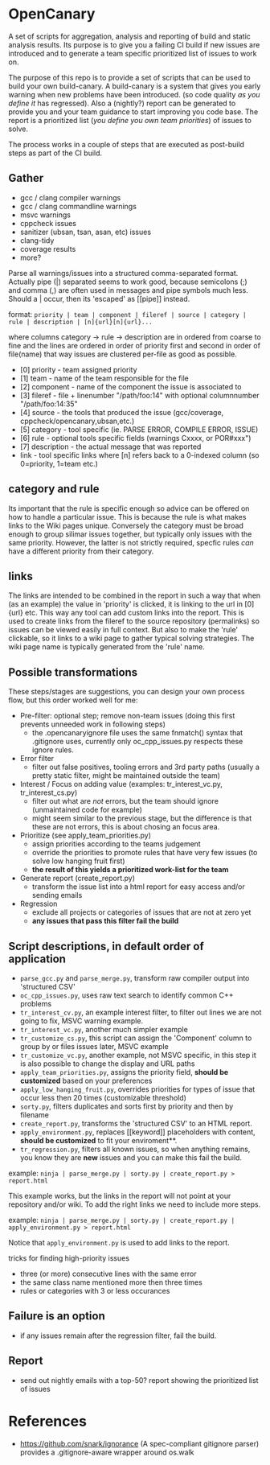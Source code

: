 # OpenCanary
A set of scripts for aggregation, analysis and reporting of build and static analysis results.
Its purpose is to give you a failing CI build if new issues are introduced and to generate a team specific prioritized list of issues to work on.

The purpose of this repo is to provide a set of scripts that can be used to build your own build-canary.
A build-canary is a system that gives you early warning when new problems have been introduced. (so code quality _as you define it_ has regressed). Also a (nightly?) report can be generated to provide you and your team guidance to start improving you code base. The report is a prioritized list (_you define you own team priorities_) of issues to solve.

The process works in a couple of steps that are executed as post-build steps as part of the CI build.

## Gather
- gcc / clang compiler warnings
- gcc / clang commandline warnings
- msvc warnings
- cppcheck issues
- sanitizer (ubsan, tsan, asan, etc) issues 
- clang-tidy
- coverage results
- more?

Parse all warnings/issues into a structured comma-separated format. Actually pipe (|) separated seems to work good, because semicolons (;) and comma (,) are often used in messages and pipe symbols much less. Should a | occur, then its 'escaped' as [[pipe]] instead.

format:
`priority | team | component | fileref | source | category | rule | description | [n]{url}[n]{url}... `

where columns category -> rule -> description are in ordered from coarse to fine
and the lines are ordered in order of priority first and second in order of file(name)
that way issues are clustered per-file as good as possible.

* [0] priority - team assigned priority
* [1] team - name of the team responsible for the file
* [2] component - name of the component the issue is associated to 
* [3] fileref - file + linenumber "/path/foo:14" with optional columnnumber "/path/foo:14:35"
* [4] source - the tools that produced the issue (gcc/coverage, cppcheck/opencanary,ubsan,etc.)
* [5] category - tool specific (ie. PARSE ERROR, COMPILE ERROR, ISSUE)
* [6] rule - optional tools specific fields (warnings Cxxxx, or POR#xxx")
* [7] description - the actual message that was reported
* link - tool specific links where [n] refers back to a 0-indexed column (so 0=priority, 1=team etc.)

## category and rule 
Its important that the rule is specific enough so advice can be offered on how to handle a particular issue. This is because the rule is what makes links to the Wiki pages unique. Conversely the category must be broad enough to group silimar issues together, but typically only issues with the same priority. However, the latter is not strictly required, specfic rules _can_ have a different priority from their category. 

## links
The links are intended to be combined in the report in such a way that when (as an example) the value in 'priority' is clicked, it is linking to the url in [0]{url} etc. This way any tool can add custom links into the report. This is used to create links from the fileref to the source repository (permalinks) so issues can be viewed easily in full context. But also to make the 'rule' clickable, so it links to a wiki page to gather typical solving strategies. The wiki page name is typically generated from the 'rule' name.


## Possible transformations 

These steps/stages are suggestions, you can design your own process flow, but this order worked well for me:

- Pre-filter: optional step; remove non-team issues (doing this first prevents unneeded work in following steps) 
  - the .opencanaryignore file uses the same fnmatch() syntax that .gitignore uses, currently only oc_cpp_issues.py 
    respects these ignore rules.
- Error filter 
  - filter out false positives, tooling errors and 3rd party paths (usually a pretty static filter, might be maintained outside the team)
- Interest / Focus on adding value (examples: tr_interest_vc.py, tr_interest_cs.py)
  - filter out what are _not_ errors, but the team should ignore (unmaintained code for example)
  - might seem similar to the previous stage, but the difference is that these are not errors, this is about chosing an focus area.
- Prioritize (see apply_team_priorities.py)
  - assign priorities according to the teams judgement
  - override the priorities to promote rules that have very few issues (to solve low hanging fruit first)
  - **the result of this yields a prioritized work-list for the team**
- Generate report (create_report.py)
  - transform the issue list into a html report for easy access and/or sending emails 
- Regression
   - exclude all projects or categories of issues that are not at zero yet
  - **any issues that pass this filter fail the build**

## Script descriptions, in default order of application

- `parse_gcc.py` and `parse_merge.py`, transform raw compiler output into 'structured CSV'
- `oc_cpp_issues.py`, uses raw text search to identify common C++ problems
- `tr_interest_cv.py`, an example interest filter, to filter out lines we are not going to fix, MSVC warning example.
- `tr_interest_vc.py`, another much simpler example
- `tr_customize_cs.py`, this script can assign the 'Component' column to group by or files issues later, MSVC example
- `tr_customize_vc.py`, another example, not MSVC specific, in this step it is also possible to change the display and URL paths
- `apply_team_priorities.py`, assigns the priority field, **should be customized** based on your preferences
- `apply_low_hanging_fruit.py`, overrides priorities for types of issue that occur less then 20 times (customizable threshold)
- `sorty.py`, filters duplicates and sorts first by priority and then by filename
- `create_report.py`, transforms the 'structured CSV' to an HTML report.
- `apply_environment.py`, replaces [[keyword]] placeholders with content, **should be customized** to fit your enviroment**.
- `tr_regression.py`, filters all known issues, so when anything remains, you know they are **new** issues and you can make this fail the build.

example: `ninja | parse_merge.py | sorty.py | create_report.py > report.html`

This example works, but the links in the report will not point at your repository and/or wiki.
To add the right links we need to include more steps.

example: `ninja | parse_merge.py | sorty.py | create_report.py | apply_environment.py > report.html`

Notice that `apply_environment.py` is used to add links to the report.


tricks for finding high-priority issues
- three (or more) consecutive lines with the same error
- the same class name mentioned more then three times
- rules or categories with 3 or less occurances
 
## Failure is an option

- if any issues remain after the regression filter, fail the build.

## Report

- send out nightly emails with a top-50? report showing the prioritized list of issues

# References

- https://github.com/snark/ignorance (A spec-compliant gitignore parser) provides a .gitignore-aware wrapper around os.walk

